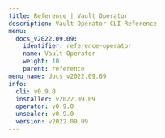 ```yaml
---
title: Reference | Vault Operator
description: Vault Operator CLI Reference
menu:
  docs_v2022.09.09:
    identifier: reference-operator
    name: Vault Operator
    weight: 10
    parent: reference
menu_name: docs_v2022.09.09
info:
  cli: v0.9.0
  installer: v2022.09.09
  operator: v0.9.0
  unsealer: v0.9.0
  version: v2022.09.09
---
```


